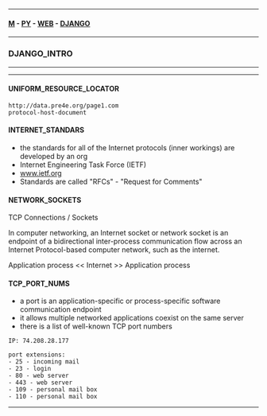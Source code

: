 
---

#### [M](https://github.com/ttltrk/TTT/blob/master/menu.md) - [PY](https://github.com/ttltrk/TTT/blob/master/PY/PY.md) - [WEB](https://github.com/ttltrk/TTT/blob/master/PY/WEB/WEB.md) - [DJANGO](https://github.com/ttltrk/TTT/blob/master/PY/WEB/DJANGO/DJANGO.md)

---

### DJANGO_INTRO

---

---

#### UNIFORM_RESOURCE_LOCATOR

```
http://data.pre4e.org/page1.com
protocol-host-document
```

#### INTERNET_STANDARS

- the standards for all of the Internet protocols (inner workings) are developed by an org
- Internet Engineering Task Force (IETF)
- www.ietf.org
- Standards are called "RFCs" - "Request for Comments"

#### NETWORK_SOCKETS

TCP Connections / Sockets

In computer networking, an Internet socket or network socket is an endpoint of a bidirectional
inter-process communication flow across an Internet Protocol-based computer network, such as
the internet.

Application process << Internet >> Application process

#### TCP_PORT_NUMS

- a port is an application-specific or process-specific software communication endpoint
- it allows multiple networked applications coexist on the same server
- there is a list of well-known TCP port numbers

```
IP: 74.208.28.177

port extensions:
- 25 - incoming mail
- 23 - login
- 80 - web server
- 443 - web server
- 109 - personal mail box
- 110 - personal mail box
```

---
